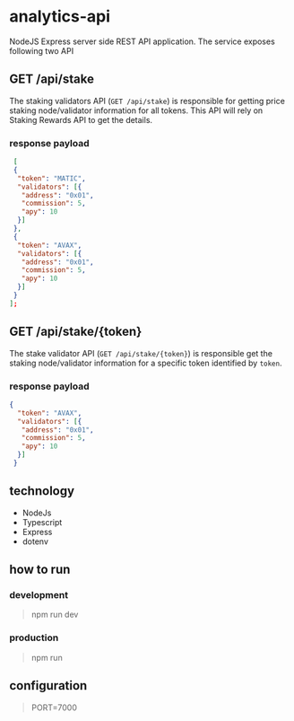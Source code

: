 # analytics-api

NodeJS Express server side REST API application. The service exposes following two API

## GET /api/stake

The staking validators API (`GET /api/stake`) is responsible for getting price staking node/validator information for all tokens. This API will rely on Staking Rewards API to get the details.

### response payload

```json
 [
 {
  "token": "MATIC",
  "validators": [{
   "address": "0x01",
   "commission": 5,
   "apy": 10
  }]
 },
 {
  "token": "AVAX",
  "validators": [{
   "address": "0x01",
   "commission": 5,
   "apy": 10
  }]
 }
];

```

## GET /api/stake/{token}

The stake validator API (`GET /api/stake/{token}`) is responsible get the staking node/validator information for a specific token identified by `token`.

### response payload

```json
{
  "token": "AVAX",
  "validators": [{
   "address": "0x01",
   "commission": 5,
   "apy": 10
  }]
 }
```

## technology

- NodeJs
- Typescript
- Express
- dotenv

## how to run

### development
>
> npm run dev

### production
>
> npm run

## configuration

> PORT=7000
